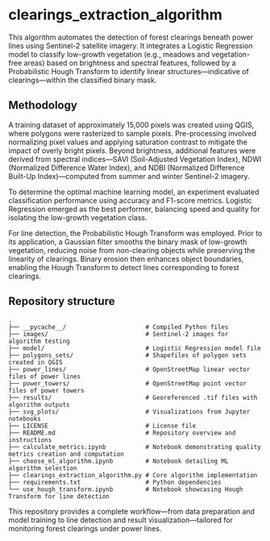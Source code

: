 # clearings_extraction_algorithm

This algorithm automates the detection of forest clearings beneath power lines using Sentinel-2 satellite imagery. It integrates a Logistic Regression model to classify low-growth vegetation (e.g., meadows and vegetation-free areas) based on brightness and spectral features, followed by a Probabilistic Hough Transform to identify linear structures—indicative of clearings—within the classified binary mask.

## Methodology
A training dataset of approximately 15,000 pixels was created using QGIS, where polygons were rasterized to sample pixels. Pre-processing involved normalizing pixel values and applying saturation contrast to mitigate the impact of overly bright pixels. Beyond brightness, additional features were derived from spectral indices—SAVI (Soil-Adjusted Vegetation Index), NDWI (Normalized Difference Water Index), and NDBI (Normalized Difference Built-Up Index)—computed from summer and winter Sentinel-2 imagery.

To determine the optimal machine learning model, an experiment evaluated classification performance using accuracy and F1-score metrics. Logistic Regression emerged as the best performer, balancing speed and quality for isolating the low-growth vegetation class.

For line detection, the Probabilistic Hough Transform was employed. Prior to its application, a Gaussian filter smooths the binary mask of low-growth vegetation, reducing noise from non-clearing objects while preserving the linearity of clearings. Binary erosion then enhances object boundaries, enabling the Hough Transform to detect lines corresponding to forest clearings.

## Repository structure
```
.
├── __pycache__/                      # Compiled Python files
├── images/                           # Sentinel-2 images for algorithm testing
├── model/                            # Logistic Regression model file
├── polygons_sets/                    # Shapefiles of polygon sets created in QGIS
├── power_lines/                      # OpenStreetMap linear vector files of power lines
├── power_towers/                     # OpenStreetMap point vector files of power towers
├── results/                          # Georeferenced .tif files with algorithm outputs
├── svg_plots/                        # Visualizations from Jupyter notebooks
├── LICENSE                           # License file
├── README.md                         # Repository overview and instructions
├── calculate_metrics.ipynb           # Notebook demonstrating quality metrics creation and computation
├── choose_ml_algorithm.ipynb         # Notebook detailing ML algorithm selection
├── clearings_extraction_algorithm.py # Core algorithm implementation
├── requirements.txt                  # Python dependencies
└── use_hough_transform.ipynb         # Notebook showcasing Hough Transform for line detection
```
This repository provides a complete workflow—from data preparation and model training to line detection and result visualization—tailored for monitoring forest clearings under power lines.
